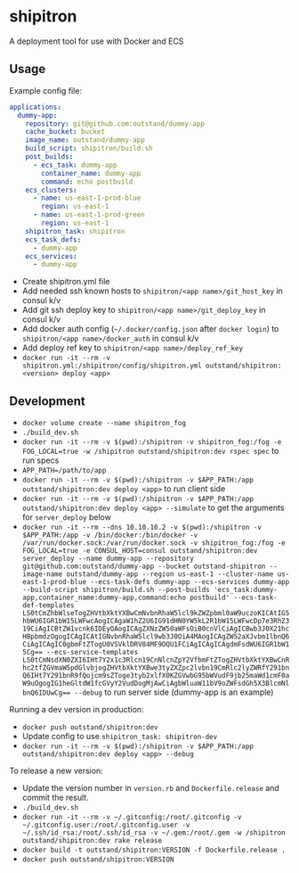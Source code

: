 # shipitron
A deployment tool for use with Docker and ECS

## Usage

Example config file:
```yaml
applications:
  dummy-app:
    repository: git@github.com:outstand/dummy-app
    cache_bucket: bucket
    image_name: outstand/dummy-app
    build_script: shipitron/build.sh
    post_builds:
      - ecs_task: dummy-app
        container_name: dummy-app
        command: echo postbuild
    ecs_clusters:
      - name: us-east-1-prod-blue
        region: us-east-1
      - name: us-east-1-prod-green
        region: us-east-1
    shipitron_task: shipitron
    ecs_task_defs:
      - dummy-app
    ecs_services:
      - dummy-app
```

- Create shipitron.yml file
- Add needed ssh known hosts to `shipitron/<app name>/git_host_key` in consul k/v
- Add git ssh deploy key to `shipitron/<app name>/git_deploy_key` in consul k/v
- Add docker auth config (`~/.docker/config.json` after `docker login`) to `shipitron/<app name>/docker_auth` in consul k/v
- Add deploy ref key to `shipitron/<app name>/deploy_ref_key`
- `docker run -it --rm -v shipitron.yml:/shipitron/config/shipitron.yml outstand/shipitron:<version> deploy <app>`

## Development

- `docker volume create --name shipitron_fog`
- `./build_dev.sh`
- `docker run -it --rm -v $(pwd):/shipitron -v shipitron_fog:/fog -e FOG_LOCAL=true -w /shipitron outstand/shipitron:dev rspec spec` to run specs
- `APP_PATH=/path/to/app`
- `docker run -it --rm -v $(pwd):/shipitron -v $APP_PATH:/app outstand/shipitron:dev deploy <app>` to run client side
- `docker run -it --rm -v $(pwd):/shipitron -v $APP_PATH:/app outstand/shipitron:dev deploy <app> --simulate` to get the arguments for `server_deploy` below
- `docker run -it --rm --dns 10.10.10.2 -v $(pwd):/shipitron -v $APP_PATH:/app -v /bin/docker:/bin/docker -v /var/run/docker.sock:/var/run/docker.sock -v shipitron_fog:/fog -e FOG_LOCAL=true -e CONSUL_HOST=consul outstand/shipitron:dev server_deploy --name dummy-app --repository git@github.com:outstand/dummy-app --bucket outstand-shipitron --image-name outstand/dummy-app --region us-east-1 --cluster-name us-east-1-prod-blue --ecs-task-defs dummy-app --ecs-services dummy-app --build-script shipitron/build.sh --post-builds 'ecs_task:dummy-app,container_name:dummy-app,command:echo postbuild' --ecs-task-def-templates LS0tCmZhbWlseTogZHVtbXktYXBwCmNvbnRhaW5lcl9kZWZpbml0aW9uczoKICAtIG5hbWU6IGR1bW15LWFwcAogICAgaW1hZ2U6IG91dHN0YW5kL2R1bW15LWFwcDp7e3RhZ319CiAgICBtZW1vcnk6IDEyOAogICAgZXNzZW50aWFsOiB0cnVlCiAgICBwb3J0X21hcHBpbmdzOgogICAgICAtIGNvbnRhaW5lcl9wb3J0OiA4MAogICAgZW52aXJvbm1lbnQ6CiAgICAgIC0gbmFtZTogU0VSVklDRV84MF9OQU1FCiAgICAgICAgdmFsdWU6IGR1bW15Cg== --ecs-service-templates LS0tCmNsdXN0ZXI6IHt7Y2x1c3Rlcn19CnNlcnZpY2VfbmFtZTogZHVtbXktYXBwCnRhc2tfZGVmaW5pdGlvbjogZHVtbXktYXBwe3tyZXZpc2lvbn19CmRlc2lyZWRfY291bnQ6IHt7Y291bnR9fQojcm9sZToge3tyb2xlfX0KZGVwbG95bWVudF9jb25maWd1cmF0aW9uOgogIG1heGltdW1fcGVyY2VudDogMjAwCiAgbWluaW11bV9oZWFsdGh5X3BlcmNlbnQ6IDUwCg== --debug` to run server side (dummy-app is an example)

Running a dev version in production:
- `docker push outstand/shipitron:dev`
- Update config to use `shipitron_task: shipitron-dev`
- `docker run -it --rm -v $(pwd):/shipitron -v $APP_PATH:/app outstand/shipitron:dev deploy <app> --debug`

To release a new version:
- Update the version number in `version.rb` and `Dockerfile.release` and commit the result.
- `./build_dev.sh`
- `docker run -it --rm -v ~/.gitconfig:/root/.gitconfig -v ~/.gitconfig.user:/root/.gitconfig.user -v ~/.ssh/id_rsa:/root/.ssh/id_rsa -v ~/.gem:/root/.gem -w /shipitron outstand/shipitron:dev rake release`
- `docker build -t outstand/shipitron:VERSION -f Dockerfile.release .`
- `docker push outstand/shipitron:VERSION`
